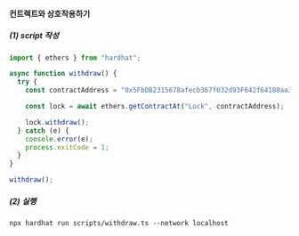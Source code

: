 #### 컨트렉트와 상호작용하기

##### (1) script 작성

```ts title=scripts/withdraw.ts
import { ethers } from "hardhat";

async function withdraw() {
  try {
    const contractAddress = "0x5FbDB2315678afecb367f032d93F642f64180aa3";

    const lock = await ethers.getContractAt("Lock", contractAddress);

    lock.withdraw();
  } catch (e) {
    console.error(e);
    process.exitCode = 1;
  }
}

withdraw();
```

##### (2) 실행

```
npx hardhat run scripts/withdraw.ts --network localhost
```

